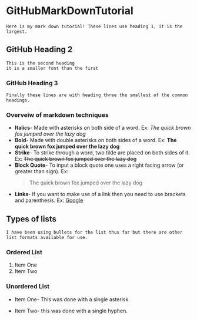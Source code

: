 # GitHubMarkDownTutorial
    Here is my mark down tutorial! These lines use heading 1, it is the largest.

## GitHub Heading 2
    This is the second heading
    it is a smaller font than the first

### GitHub Heading 3
    Finally these lines are with heading three the smallest of the common headings.

### Overveiw of markdown techniques
 - **Italics**- Made with asterisks on both side of a word. Ex:
    *The quick brown fox jumped over the lazy dog*
- **Bold**- Made with double asterisks on both sides of a word. Ex:
    **The quick brown fox jumped over the lazy dog**
- **Strike**- To strike through a word, two tilde are placed on both sides of it. Ex:
    ~~The quick brown fox jumped over the lazy dog~~
- **Block Quote**- To input a block quote one uses a right facing arrow (or greater than sign). Ex:
    >The quick brown fox jumped over the lazy dog
- **Links**- If you want to make use of a link then you need to use brackets and parenthesis. Ex:
    [Google](google.com)

## Types of lists
    I have been using bullets for the list thus far but there are other list formats available for use.
### Ordered List
1. Item One
2. Item Two

### Unordered List
* Item One- This was done with a single asterisk.
- Item Two- this was done with a single hyphen.
